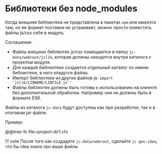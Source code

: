 
Библиотеки без node_modules
===========================

Когда внешняя библиотека не представлена в пакетах `npm`
или имеется там, но ее формат поставки не устраивает,
можно просто поместить файлы js/css себе в модуль.

Соглашения:

* Файлы внешних библиотек js/css помещаются в папку `jc-data/webroot/jslib`,
  которая должны находится внутри каталога с проектом модуля.
* Для каждой библиотеки создается отдельный каталог по имени библиотеки, в него
  кладутся файлы.
* Импорт библиотеки из других файлов js: `import 'jslib/LIBNAME/LIBFILE.js''`
* Файлы библиотек должны быть готовы к использованию на клиенте без дополнительной
  обработки. Например они не должны быть в формате ES6.
  
Файлы из каталога `jc-data` будут доступны как при разработке, так и в итоговом jar-файле.   
  
Пример:

@@tree-fs file=project-dir1.cfx

!!! note
    После того как создадите `jc-data/webroot`, сделайте `jc gen-idea`,
    что бы idea знала про ваши файлы
    
    
  